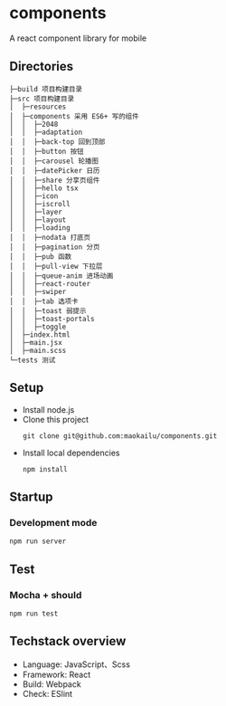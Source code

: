 # components
A react component library for mobile

## Directories

```
├─build 项目构建目录
├─src 项目构建目录
│  ├─resources
│  ├─components 采用 ES6+ 写的组件
│  │  ├─2048
│  │  ├─adaptation
│  │  ├─back-top 回到顶部
│  │  ├─button 按钮
│  │  ├─carousel 轮播图
│  │  ├─datePicker 日历
│  │  ├─share 分享页组件
│  │  ├─hello tsx
│  │  ├─icon
│  │  ├─iscroll
│  │  ├─layer
│  │  ├─layout
│  │  ├─loading
│  │  ├─nodata 打底页
│  │  ├─pagination 分页
│  │  ├─pub 函数
│  │  ├─pull-view 下拉层
│  │  ├─queue-anim 进场动画
│  │  ├─react-router
│  │  ├─swiper
│  │  ├─tab 选项卡
│  │  ├─toast 弱提示
│  │  ├─toast-portals
│  │  ├─toggle
│  ├─index.html
│  ├─main.jsx
│  ├─main.scss
└─tests 测试
```
## Setup
+ Install node.js
+ Clone this project
    ```
	git clone git@github.com:maokailu/components.git
	```
+ Install local dependencies
	```
	npm install
    ```
## Startup

### Development mode
    npm run server

## Test

### Mocha + should
    npm run test

## Techstack overview

+ Language: JavaScript、Scss
+ Framework: React
+ Build: Webpack
+ Check: ESlint
